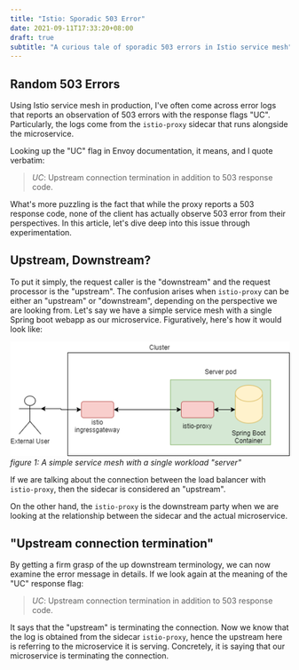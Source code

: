 ```yaml
---
title: "Istio: Sporadic 503 Error"
date: 2021-09-11T17:33:20+08:00
draft: true
subtitle: "A curious tale of sporadic 503 errors in Istio service mesh"
---
```

## Random 503 Errors
Using Istio service mesh in production, I've often come across error logs that reports an observation of 503 errors with the response flags "UC". Particularly, the logs come from the `istio-proxy` sidecar that runs alongside the microservice. 

Looking up the "UC" flag in Envoy documentation, it means, and I quote verbatim:
> *UC*: Upstream connection termination in addition to 503 response code.

What's more puzzling is the fact that while the proxy reports a 503 response code, none of the client has actually observe 503 error from their perspectives.
In this article, let's dive deep into this issue through experimentation.

## Upstream, Downstream?
To put it simply, the request caller is the "downstream" and the request processor is the "upstream". 
The confusion arises when `istio-proxy` can be either an "upstream" or "downstream", depending on the perspective we are looking from. Let's say we have a simple service mesh with a single Spring boot webapp as our microservice. Figuratively, here's how it would look like:

![simple service mesh](../images/istio-sporadic-503-upstream-termination/simple-service-mesh.drawio.png)  
*figure 1: A simple service mesh with a single workload "server"*

If we are talking about the connection between the load balancer with `istio-proxy`, then the sidecar is considered an "upstream". 

On the other hand, the `istio-proxy` is the downstream party when we are looking at the relationship between the sidecar and the actual microservice.

## "Upstream connection termination"
By getting a firm grasp of the up downstream terminology, we can now examine the error message in details. If we look again at the meaning of the "UC" response flag:

> *UC*: Upstream connection termination in addition to 503 response code.

It says that the "upstream" is terminating the connection. Now we know that the log is obtained from the sidecar `istio-proxy`, hence the upstream here is referring to the microservice it is serving. Concretely, it is saying that our microservice is terminating the connection.